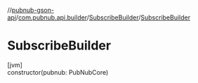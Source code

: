 //[pubnub-gson-api](../../../index.md)/[com.pubnub.api.builder](../index.md)/[SubscribeBuilder](index.md)/[SubscribeBuilder](-subscribe-builder.md)

# SubscribeBuilder

[jvm]\
constructor(pubnub: PubNubCore)
